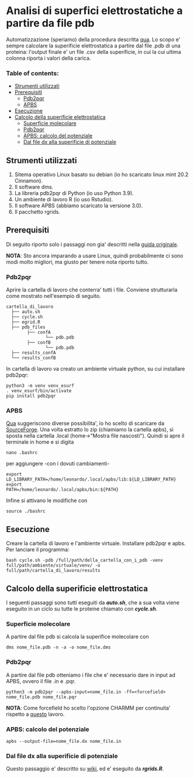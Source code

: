 # Analisi di superfici elettrostatiche a partire da file pdb
Automatizzazione (speriamo) della procedura descritta <a href="https://circe.iit.uniroma1.it:9201/detail-wiki/calcolare-la-superficie-elettrostatica-di-proteine" target="_blank">qua</a>. Lo scopo e' sempre calcolare la superificie elettrostatica a partire dal file .pdb di una proteina: l'output finale e' un file .csv della superificie, in cui la cui ultima colonna riporta i valori della carica.

### Table of contents:
  * [Strumenti utilizzati](#strumenti-utilizzati)
  * [Prerequisiti](#prerequisiti)
    + [Pdb2pqr](#pdb2pqr)
    + [APBS](#apbs)
  * [Esecuzione](#esecuzione)
  * [Calcolo della superificie elettrostatica](#calcolo-della-superificie-elettrostatica)
    + [Superficie molecolare](#superficie-molecolare)
    + [Pdb2pqr](#pdb2pqr)
    + [APBS: calcolo del potenziale](#apbs:-calcolo-del-potenziale)
    + [Dal file dx alla superificie di potenziale](#dal-file-dx-alla-superificie-di-potenziale)

## Strumenti utilizzati
1. Sitema operativo Linux basato su debian (io ho scaricato linux mint 20.2 Cinnamon).
2. Il software dms.
3. La libreria pdb2pqr di Python (io uso Python 3.9).
4. Un ambiente di lavoro R (io uso Rstudio).
5. Il software APBS (abbiamo scaricato la versione 3.0).
6. Il pacchetto rgrids.

## Prerequisiti
Di seguito riporto solo i passaggi non gia' descritti nella <a href="https://circe.iit.uniroma1.it:9201/detail-wiki/calcolare-la-superficie-elettrostatica-di-proteine" target="_blank">guida originale</a>.
<div class="note"><strong>NOTA</strong>: Sto ancora imparando a usare Linux, quindi probabilmente ci sono modi molto migliori, ma giusto per tenere nota riporto tutto. </div>

### Pdb2pqr
Aprire la cartella di lavoro che conterra' tutti i file. Conviene strutturarla come mostrato nell'esempio di seguito.
```
cartella_di_lavoro
  ├── auto.sh
  ├── cycle.sh
  ├── egrid.R
  ├── pdb_files
        ├── confA
               └── pdb.pdb
        ├── confB
               └── pdb.pdb
  ├── results_confA
  └── results_confB
```
In cartella di lavoro va creato un ambiente virtuale python, su cui installare pdb2pqr:
```
python3 -m venv venv_esurf
. venv_esurf/bin/activate
pip install pdb2pqr
```


### APBS
<a href="https://apbs.readthedocs.io/en/latest/getting/index.html" target="_blank">Qua</a> suggeriscono diverse possibilita', io ho scelto di scaricare da
<a href="https://sourceforge.net/projects/apbs/" target="_blank">SourceForge</a>.
Una volta estratto lo zip (chiamiamo la cartella apbs), si sposta nella cartella .local (home->"Mostra file nascosti"). Quindi si apre il terminale in home e si digita
```
nano .bashrc
```
per aggiungere -con i dovuti cambiamenti-
```
export LD_LIBRARY_PATH=/home/leonardo/.local/apbs/lib:${LD_LIBRARY_PATH} export
PATH=/home/leonardo/.local/apbs/bin:${PATH}
```
Infine si attivano le modifiche con 
```
source ./bashrc
```

## Esecuzione
Creare la cartella di lavoro e l'ambiente virtuale. Installare pdb2pqr e apbs. Per lanciare il programma:
```
bash cycle.sh -pdb /full/path/della_cartella_con_i_pdb -venv full/path/ambiente/virtuale/venv/ -o full/path/cartella_di_lavoro/results
```

## Calcolo della superificie elettrostatica
I seguenti passaggi sono tutti eseguiti da ***auto.sh***, che a sua volta viene eseguito in un ciclo su tutte le proteine chiamato con ***cycle.sh***.

### Superficie molecolare
A partire dal file pdb si calcola la superifice molecolare con 
```
dms nome_file.pdb -n -a -o nome_file.dms
```

### Pdb2pqr
A partire dal file pdb otteniamo i file che e' necessario dare in input ad APBS, ovvero il file .in e .pqr.
```
python3 -m pdb2pqr --apbs-input=nome_file.in -ff=<forcefield> nome_file.pdb nome_file.pqr
```
<div class="note"><strong>NOTA</strong>: Come forcefield ho scelto l'opzione CHARMM per continuita' rispetto a 
<a href="https://www.mdpi.com/2218-273X/11/12/1905" target="_blank">questo</a> lavoro.   </div>

### APBS: calcolo del potenziale
```
apbs --output-file=nome_file.dx nome_file.in
```


### Dal file dx alla superificie di potenziale
Questo passaggio e' descritto su <a href="https://circe.iit.uniroma1.it:9201/detail-wiki/calcolare-la-superficie-elettrostatica-di-proteine" target="_blank">wiki</a>, ed e' eseguito da ***rgrids.R***.

